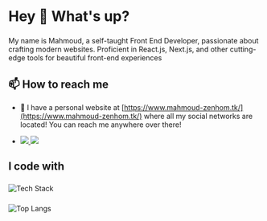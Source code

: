 <h1 align="left">Hey 👋 What's up?</h1>

###

<p align="left">My name is Mahmoud, a self-taught Front End Developer, passionate about crafting modern websites. Proficient in React.js, Next.js, and other cutting-edge tools for beautiful front-end experiences</p>


<h2 align="left">📫 How to reach me</h2>

- 🔗 I have a personal website at [https://www.mahmoud-zenhom.tk/](https://www.mahmoud-zenhom.tk/) where all my social networks are located! You can reach me anywhere over there!

- <div align="left">
  <a href="https://www.linkedin.com/in/mahmoud-zenhom/" target="_blank">
    <img src="https://img.shields.io/badge/LinkedIn-0077B5?style=for-the-badge&logo=linkedin&logoColor=0e76a8&color=white">
  </a>
  <a href="https://twitter.com/MAD_ZENHOM" target="_blank">
     <img src="https://img.shields.io/badge/Twitter-1DA1F2?style=for-the-badge&logo=twitter&logoColor=white">   
  </a>
</div>

###

<h2 align="left">I code with</h2>

###

<img src="https://skillicons.dev/icons?i=ts,js,react,html,css,nextjs,gatsby,tailwind,git,materialui,sass,postman,redux&perline=6" alt="Tech Stack" />

###

![Top Langs](https://github-readme-stats.vercel.app/api/top-langs/?username=m-zenhom&hide_progress=true)

###
